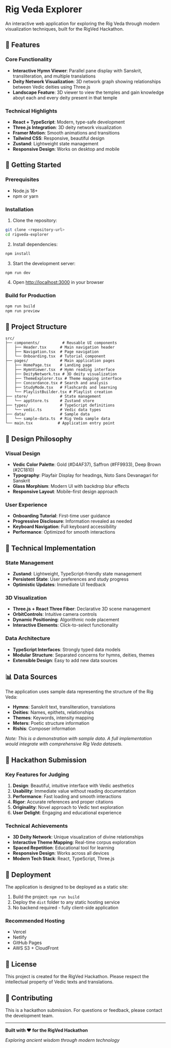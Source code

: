 # Rig Veda Explorer

An interactive web application for exploring the Rig Veda through modern visualization techniques, built for the RigVed Hackathon.

## 🎯 Features

### Core Functionality
- **Interactive Hymn Viewer**: Parallel pane display with Sanskrit, transliteration, and multiple translations
- **Deity Network Visualization**: 3D network graph showing relationships between Vedic deities using Three.js
- **Landscape Feature**: 3D viewer to view the temples and gain knowledge aboyt each and every deity present in that temple

### Technical Highlights
- **React + TypeScript**: Modern, type-safe development
- **Three.js Integration**: 3D deity network visualization
- **Framer Motion**: Smooth animations and transitions
- **Tailwind CSS**: Responsive, beautiful design
- **Zustand**: Lightweight state management
- **Responsive Design**: Works on desktop and mobile

## 🚀 Getting Started

### Prerequisites
- Node.js 18+ 
- npm or yarn

### Installation

1. Clone the repository:
```bash
git clone <repository-url>
cd rigveda-explorer
```

2. Install dependencies:
```bash
npm install
```

3. Start the development server:
```bash
npm run dev
```

4. Open [http://localhost:3000](http://localhost:3000) in your browser

### Build for Production

```bash
npm run build
npm run preview
```

## 📁 Project Structure

```
src/
├── components/          # Reusable UI components
│   ├── Header.tsx      # Main navigation header
│   ├── Navigation.tsx  # Page navigation
│   └── Onboarding.tsx  # Tutorial component
├── pages/              # Main application pages
│   ├── HomePage.tsx    # Landing page
│   ├── HymnViewer.tsx  # Hymn reading interface
│   ├── DeityNetwork.tsx # 3D deity visualization
│   ├── ThemeExplorer.tsx # Theme mapping interface
│   ├── Concordance.tsx # Search and analysis
│   ├── StudyMode.tsx   # Flashcards and learning
│   └── PlaylistBuilder.tsx # Playlist creation
├── store/              # State management
│   └── appStore.ts     # Zustand store
├── types/              # TypeScript definitions
│   └── vedic.ts        # Vedic data types
├── data/               # Sample data
│   └── sample-data.ts  # Rig Veda sample data
└── main.tsx           # Application entry point
```

## 🎨 Design Philosophy

### Visual Design
- **Vedic Color Palette**: Gold (#D4AF37), Saffron (#FF9933), Deep Brown (#2C1810)
- **Typography**: Playfair Display for headings, Noto Sans Devanagari for Sanskrit
- **Glass Morphism**: Modern UI with backdrop blur effects
- **Responsive Layout**: Mobile-first design approach

### User Experience
- **Onboarding Tutorial**: First-time user guidance
- **Progressive Disclosure**: Information revealed as needed
- **Keyboard Navigation**: Full keyboard accessibility
- **Performance**: Optimized for smooth interactions

## 🔧 Technical Implementation

### State Management
- **Zustand**: Lightweight, TypeScript-friendly state management
- **Persistent State**: User preferences and study progress
- **Optimistic Updates**: Immediate UI feedback

### 3D Visualization
- **Three.js + React Three Fiber**: Declarative 3D scene management
- **OrbitControls**: Intuitive camera controls
- **Dynamic Positioning**: Algorithmic node placement
- **Interactive Elements**: Click-to-select functionality

### Data Architecture
- **TypeScript Interfaces**: Strongly typed data models
- **Modular Structure**: Separated concerns for hymns, deities, themes
- **Extensible Design**: Easy to add new data sources

## 📊 Data Sources

The application uses sample data representing the structure of the Rig Veda:
- **Hymns**: Sanskrit text, transliteration, translations
- **Deities**: Names, epithets, relationships
- **Themes**: Keywords, intensity mapping
- **Meters**: Poetic structure information
- **Rishis**: Composer information

*Note: This is a demonstration with sample data. A full implementation would integrate with comprehensive Rig Veda datasets.*

## 🎯 Hackathon Submission

### Key Features for Judging
1. **Design**: Beautiful, intuitive interface with Vedic aesthetics
2. **Usability**: Immediate value without reading documentation
3. **Performance**: Fast loading and smooth interactions
4. **Rigor**: Accurate references and proper citations
5. **Originality**: Novel approach to Vedic text exploration
6. **User Delight**: Engaging and educational experience

### Technical Achievements
- **3D Deity Network**: Unique visualization of divine relationships
- **Interactive Theme Mapping**: Real-time corpus exploration
- **Spaced Repetition**: Educational tool for learning
- **Responsive Design**: Works across all devices
- **Modern Tech Stack**: React, TypeScript, Three.js

## 🚀 Deployment

The application is designed to be deployed as a static site:

1. Build the project: `npm run build`
2. Deploy the `dist` folder to any static hosting service
3. No backend required - fully client-side application

### Recommended Hosting
- Vercel
- Netlify
- GitHub Pages
- AWS S3 + CloudFront

## 📝 License

This project is created for the RigVed Hackathon. Please respect the intellectual property of Vedic texts and translations.

## 🤝 Contributing

This is a hackathon submission. For questions or feedback, please contact the development team.

---

**Built with ❤️ for the RigVed Hackathon**

*Exploring ancient wisdom through modern technology*
